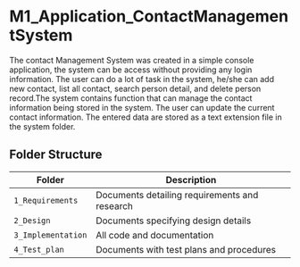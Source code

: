 # M1_Application_ContactManagementSystem
The contact Management System was created in a simple console application, the system can be access without providing any login information. The user can do a lot of task in the system, he/she can add new contact, list all contact, search person detail, and delete person record.The system contains function that can manage the contact information being stored in the system. The user can update the current contact information. The entered data are stored as a text extension file in the system folder.


## Folder Structure
Folder             | Description
-------------------| -----------------------------------------
`1_Requirements`   | Documents detailing requirements and research
`2_Design`         | Documents specifying design details
`3_Implementation` | All code and documentation
`4_Test_plan`      | Documents with test plans and procedures
